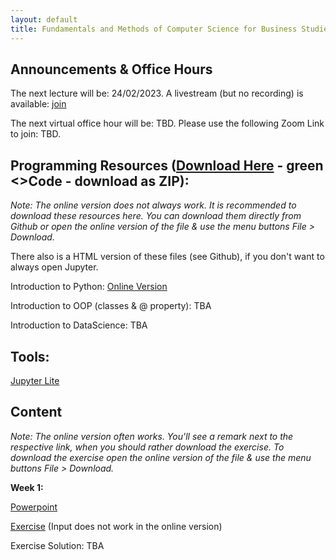 ```yaml
---
layout: default
title: Fundamentals and Methods of Computer Science for Business Studies - Exercises, Group 2
---
```


## Announcements & Office Hours

The next lecture will be: 24/02/2023. A livestream (but no recording) is available: [join](https://unisg.zoom.us/j/68006322170?pwd=YjdscTk0bTVCZDVRVWFlQmFoTnJsUT09)

The next virtual office hour will be: TBD. Please use the following Zoom Link to join: TBD.


## Programming Resources ([Download Here](https://github.com/DomBBB/dombbb.github.io/) - green <>Code - download as ZIP):

_Note: The online version does not always work. It is recommended to download these resources here. You can download them directly from Github or open the online version of the file & use the menu buttons File > Download._

There also is a HTML version of these files (see Github), if you don't want to always open Jupyter.

Introduction to Python: [Online Version](https://dombbb.github.io/cs-fs23/lab?path=repetition%2FGMI+2022+-+Introduction+to+Python.ipynb)

Introduction to OOP (classes & @ property): TBA

Introduction to DataScience: TBA
    

## Tools:

[Jupyter Lite](https://dombbb.github.io/cs-fs23)


## Content

_Note: The online version often works. You'll see a remark next to the respective link, when you should rather download the exercise. To download the exercise open the online version of the file & use the menu buttons File > Download._

**Week 1:**

[Powerpoint](https://view.officeapps.live.com/op/view.aspx?src=https://dombbb.github.io/presentation/Presentation_W1.pptx)

[Exercise](https://dombbb.github.io/cs-fs23/lab?path=weekly%2FWeek1.ipynb) (Input does not work in the online version)

Exercise Solution: TBA



